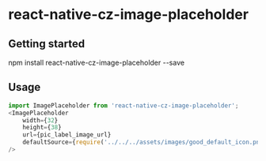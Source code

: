 
# react-native-cz-image-placeholder

## Getting started

npm install react-native-cz-image-placeholder --save

## Usage
```javascript
import ImagePlaceholder from 'react-native-cz-image-placeholder';
<ImagePlaceholder
    width={32}
    height={38}
    url={pic_label_image_url}
    defaultSource={require('../../../assets/images/good_default_icon.png')}
/>    
